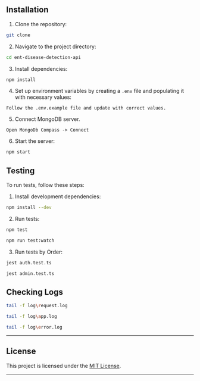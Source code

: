 

## Installation

1. Clone the repository:

```bash
git clone 
```

2. Navigate to the project directory:

```bash
cd ent-disease-detection-api
```

3. Install dependencies:

```bash
npm install
```

4. Set up environment variables by creating a `.env` file and populating it with necessary values:

```plaintext
Follow the .env.example file and update with correct values.
```

5. Connect MongoDB server.
```plaintext
Open MongoDb Compass -> Connect
```

6. Start the server:

```bash
npm start
```


## Testing

To run tests, follow these steps:

1. Install development dependencies:

```bash
npm install --dev
```

2. Run tests:

```bash
npm test
```
```bash
npm run test:watch
```

3. Run tests by Order:

```bash
jest auth.test.ts
```

```bash
jest admin.test.ts
```

## Checking Logs

```bash
tail -f log\request.log
```

```bash
tail -f log\app.log
```

```bash
tail -f log\error.log
```


---
## License

This project is licensed under the [MIT License](LICENSE).

---
